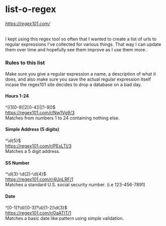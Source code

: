 # list-o-regex
###### https://regex101.com/

I kept using this regex tool so often that I wanted to create a list of urls to regular expressions I've collected for various things.  That way I can update them over time and hopefully see them improve as I use them more.

### Rules to this list

Make sure you give a regular expression a name, a description of what it does, and also make sure you save the actual regular expression itself incase the regex101 site decides to drop a database on a bad day.

#### Hours 1-24
^((1[0-9]|2[0-4])|[1-9])$<br />
https://regex101.com/r/Nw1Vg9/3<br />
Matches from numbers 1 to 24 containing nothing else.

#### Simple Address (5 digits)
^\d{5}$<br />
https://regex101.com/r/PExLTl/3<br />
Matches a 5 digit address.

#### SS Number
^\d{3}-\d{2}-\d{4}$<br />
https://regex101.com/r/4UnLRF/1<br />
Matches a standard U.S. social security number.  (i.e 123-456-7891)

#### Date
^[0-1]?\d\/[0-3]?\d\/[1-2]\d{3}$<br />
https://regex101.com/r/0aATlT/1<br />
Matches a basic date like pattern using simple validation.

